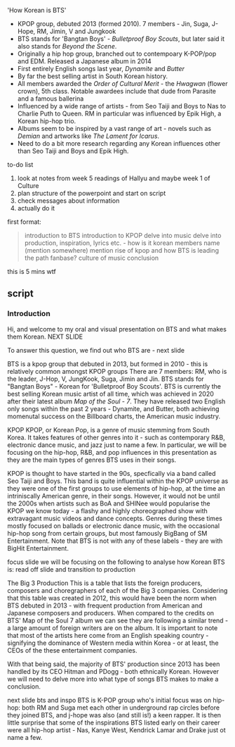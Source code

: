 'How Korean is BTS'
- KPOP group, debuted 2013 (formed 2010). 7 members - Jin, Suga, J-Hope, RM, Jimin, V and Jungkook 
- BTS stands for 'Bangtan Boys' - <i>Bulletproof Boy Scouts</i>, but later said it also stands for *Beyond the Scene*. 
- Originally a hip hop group, branched out to contempoary K-POP/pop and EDM. Released a Japanese album in 2014 
- First entirely English songs last year, <i>Dynamite</i> and <i>Butter</i> 
- By far the best selling artist in South Korean history.  
- All members awarded the *Order of Cultural Merit* - the *Hwagwan* (flower crown), 5th class. Notable awardees include that dude from Parasite and a famous ballerina 
- Influenced by a wide range of artists - from Seo Taiji and Boys to Nas to Charlie Puth to Queen. RM in particular was influenced by Epik High, a Korean hip-hop trio. 
- Albums seem to be inspired by a vast range of art - novels such as *Demian* and artworks like *The Lament for Icarus*.  
- Need to do a bit more research regarding any Korean influences other than Seo Taiji and Boys and Epik High. 


to-do list
1. look at notes from week 5 readings of Hallyu and maybe week 1 of Culture 
2. plan structure of the powerpoint and start on script 
3. check messages about information 
4. actually do it 


first format:
> introduction to BTS
> introduction to KPOP 
> delve into music
> delve into production, inspiration, lyrics etc. - how is it korean
> members name (mention somewhere) 
> mention rise of kpop and how BTS is leading the path 
> fanbase? 
> culture of music 
> conclusion

this is 5 mins wtf 

<h2>script</h2> 

<h3>Introduction</h3> 

Hi, and welcome to my oral and visual presentation on BTS and what makes them Korean. NEXT SLIDE

To answer this question, we find out who BTS are - next slide 

BTS is a kpop group that debuted in 2013, but formed in 2010 - this is relatively common amongst KPOP groups
There are 7 members: RM, who is the leader, J-Hop, V, JungKook, Suga, Jimin and Jin. 
BTS stands for "Bangtan Boys" - Korean for 'Bulletproof Boy Scouts'. 
BTS is currently the best selling Korean music artist of all time, which was achieved in 2020 after their latest album *Map of the Soul - 7*. 
They have released two English only songs within the past 2 years - Dynamite, and Butter, both achieving momenutal success on the Billboard charts, the American music industry.


KPOP
KPOP, or Korean Pop, is a genre of music stemming from South Korea. It takes features of other genres into it - such as contemporary R&B, electronic dance music, and jazz just to name a few. In particular, we will be focusing on the hip-hop, R&B, and pop influences in this presentation as they are the main types of genres BTS uses in their songs. 

KPOP is thought to have started in the 90s, specfically via a band called Seo Taiji and Boys. This band is quite influential within the KPOP universe as they were one of the first groups to use elements of hip-hop, at the time an intriniscally American genre, in their songs. However, it would not be until the 2000s when artists such as BoA and SHINee would popularise the KPOP we know today - a flashy and highly choreographed show with extravagant music videos and dance concepts. Genres during these times mostly focused on ballads or electronic dance music, with the occasional hip-hop song from certain groups, but most famously BigBang of SM Entertainment. Note that BTS is not with any of these labels - they are with BigHit Entertainment.

focus slide
we will be focusing on the following to analyse how Korean BTS is: read off slide and transition to production 

The Big 3 Production
This is a table that lists the foreign producers, composers and choregraphers of each of the Big 3 companies. Considering that this table was created in 2012, this would have been the norm when BTS debuted in 2013 - with frequent production from American and Japanese composers and producers. When compared to the credits on BTS' Map of the Soul 7 album we can see they are following a similar trend - a large amount of foreign writers are on the album. It is important to note that most of the artists here come from an English speaking country - signifying the dominance of Western media within Korea - or at least, the CEOs of the these entertainment companies. 

With that being said, the majority of BTS' production since 2013 has been handled by its CEO Hitman and PDogg - both ethnically Korean. However we will need to delve more into what type of songs BTS makes to make a conclusion. 

next slide bts and inspo
BTS is K-POP group who's initial focus was on hip-hop: both RM and Suga met each other in underground rap circles before they joined BTS, and j-hope was also (and still is!) a keen rapper. It is then little surprise that some of the inspirations BTS listed early on their career were all hip-hop artist - Nas, Kanye West, Kendrick Lamar and Drake just ot name a few. 





